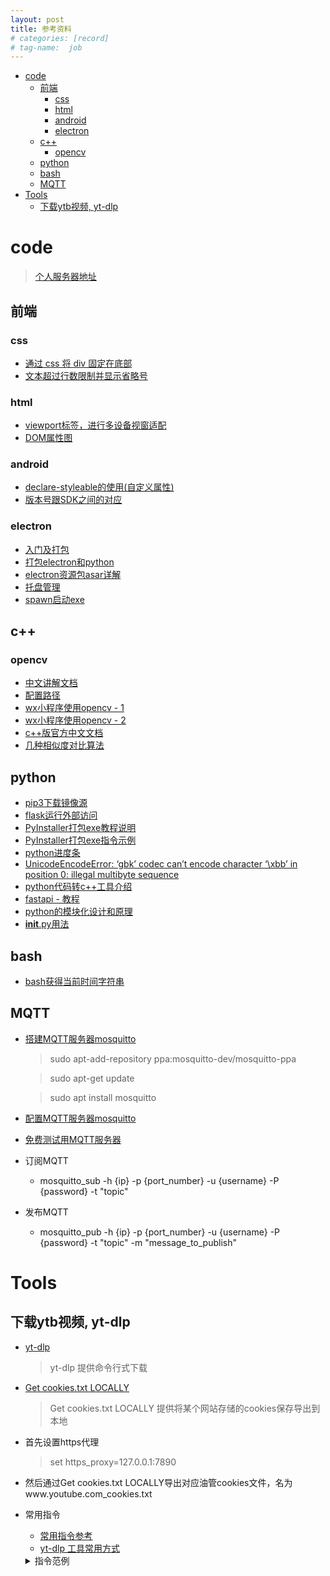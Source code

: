 ```yaml
---
layout: post
title: 参考资料
# categories: [record]
# tag-name:  job
---
```


- [code](#code)
  - [前端](#前端)
    - [css](#css)
    - [html](#html)
    - [android](#android)
    - [electron](#electron)
  - [c++](#c)
    - [opencv](#opencv)
  - [python](#python)
  - [bash](#bash)
  - [MQTT](#mqtt)
- [Tools](#tools)
  - [下载ytb视频, yt-dlp](#下载ytb视频-yt-dlp)



# code
> [个人服务器地址](http://121.37.47.248:5000/)


## 前端
### css
- [通过 css 将 div 固定在底部](https://blog.csdn.net/survivorsfyh/article/details/106093035)
- [文本超过行数限制并显示省略号](https://juejin.cn/post/7022876094608982030)

### html
- [viewport标签，进行多设备视窗适配](https://developer.mozilla.org/zh-CN/docs/Web/HTML/Viewport_meta_tag)
- [DOM属性图](https://img-blog.csdn.net/20160409145301382)

### android
- [declare-styleable的使用(自定义属性)](https://blog.csdn.net/hgy413/article/details/83782017)
- [版本号跟SDK之间的对应](https://blog.csdn.net/imaegoo/article/details/79648162)

### electron
- [入门及打包](https://www.electronjs.org/zh/docs/latest/tutorial/quick-start)
- [打包electron和python](https://www.cnblogs.com/guanfuchang/p/15322947.html)
-  [electron资源包asar详解](https://juejin.cn/post/7213171235577036860#heading-0)
-  [托盘管理](https://segmentfault.com/a/1190000039386209)
-  [spawn启动exe](https://juejin.cn/post/7339552755155976246)


## c++
### opencv
- [中文讲解文档](https://apachecn.github.io/opencv-doc-zh/#/)
- [配置路径](https://blog.csdn.net/qq_40306845/article/details/135547997)
- [wx小程序使用opencv - 1](https://github.com/c4ys/wechat-miniprograme-opencv)
- [wx小程序使用opencv - 2](https://github.com/sanyuered/WeChat-MiniProgram-AR-WASM)
- [c++版官方中文文档](https://woshicver.com/)
- [几种相似度对比算法](https://blog.51cto.com/u_16213581/8430124)


## python
- [pip3下载镜像源](https://mirrors.tuna.tsinghua.edu.cn/help/pypi/)
- [flask运行外部访问](https://cloud.tencent.com/developer/article/1537516)
- [PyInstaller打包exe教程说明](https://pyinstaller.org/en/stable/)
- [PyInstaller打包exe指令示例](https://github.com/KennyChaos7/who_on_streaming/blob/master/pyinstall-cmd)
-  [python进度条](https://www.cnblogs.com/zhuminghui/p/13985315.html)
-  [UnicodeEncodeError: ‘gbk’ codec can’t encode character ‘\xbb’ in position 0: illegal multibyte sequence](http://www.fishyoung.com/post-264.html)
-  [python代码转c++工具介绍](https://docs.pingcode.com/ask/ask-ask/85555.html)
-  [fastapi - 教程](https://fastapi.tiangolo.com/zh/tutorial/first-steps/)
-  [python的模块化设计和原理](https://pythonhowto.readthedocs.io/zh-cn/latest/module.html)
-  [**__init__**.py用法](https://blog.csdn.net/qimo601/article/details/123897073)
  
## bash
- [bash获得当前时间字符串](https://www.cnblogs.com/zuiyue_jing/p/12557430.html)

## MQTT
-  [搭建MQTT服务器mosquitto](https://zhuanlan.zhihu.com/p/164930347)
	> sudo apt-add-repository ppa:mosquitto-dev/mosquitto-ppa
	
	> sudo apt-get update

	> sudo apt install mosquitto
- [配置MQTT服务器mosquitto](https://cloudbool.com/archive/mosquitto-basic-config.html)
-  [免费测试用MQTT服务器](https://www.emqx.com/zh/mqtt/public-mqtt5-broker)
-  订阅MQTT
   -  mosquitto_sub -h {ip} -p {port_number} -u {username} -P {password} -t "topic"
-  发布MQTT
   -  mosquitto_pub -h {ip} -p {port_number} -u {username} -P {password}  -t "topic" -m "message_to_publish"

# Tools
## 下载ytb视频, yt-dlp
  - [yt-dlp](https://github.com/yt-dlp/yt-dlp)
    > yt-dlp 提供命令行式下载

  - [Get cookies.txt LOCALLY](https://chromewebstore.google.com/detail/get-cookiestxt-locally/cclelndahbckbenkjhflpdbgdldlbecc)  
    > Get cookies.txt LOCALLY 提供将某个网站存储的cookies保存导出到本地

  - 首先设置https代理
    > set https_proxy=127.0.0.1:7890
  - 然后通过Get cookies.txt LOCALLY导出对应油管cookies文件，名为www.youtube.com_cookies.txt 
  - 常用指令
    - [常用指令参考](https://minuo.org/yt-dlp-complete-guide-2024)
    - [yt-dlp 工具常用方式](https://zhuanlan.zhihu.com/p/679989795)
    <details>
    <summary>指令范例</summary>  
    <textarea id="exportSaveInput" style="width:800px;margin-top:5px;height:350px;">
    假设油管视频vid为XXX，代理端口为127.0.0.1:7890      
      查看视频解析数据
      yt-dlp.exe --proxy 127.0.0.1:7890 --cookies www.youtube.com_cookies.txt -F https://www.youtube.com/watch?v=XXX
      
      下载对应编号资源（假设资源编号为299）
      yt-dlp.exe --proxy 127.0.0.1:7890 --cookies www.youtube.com_cookies.txt -f 299 https://www.youtube.com/watch?v=XXX
      
      查看字幕数据
      yt-dlp.exe --proxy 127.0.0.1:7890 --cookies www.youtube.com_cookies.txt --list-subs https://www.youtube.com/watch?v=XXX

      下载对应的自动生成中英字幕
      yt-dlp.exe --proxy 127.0.0.1:7890 --cookies www.youtube.com_cookies.txt --write-auto-sub --sub-lang "en,zh-Hans" --skip-download https://www.youtube.com/watch?v=XXX

      下载视频和音频，然后自动合并成一个文件,并指定文件夹到F盘
      yt-dlp.exe --proxy 127.0.0.1:7890 --cookies www.youtube.com_cookies.txt -f 140+299 https://www.youtube.com/watch?v=XXX -o "F:\enna\%(title)s.%(ext)s"
    </textarea>
    </details>
